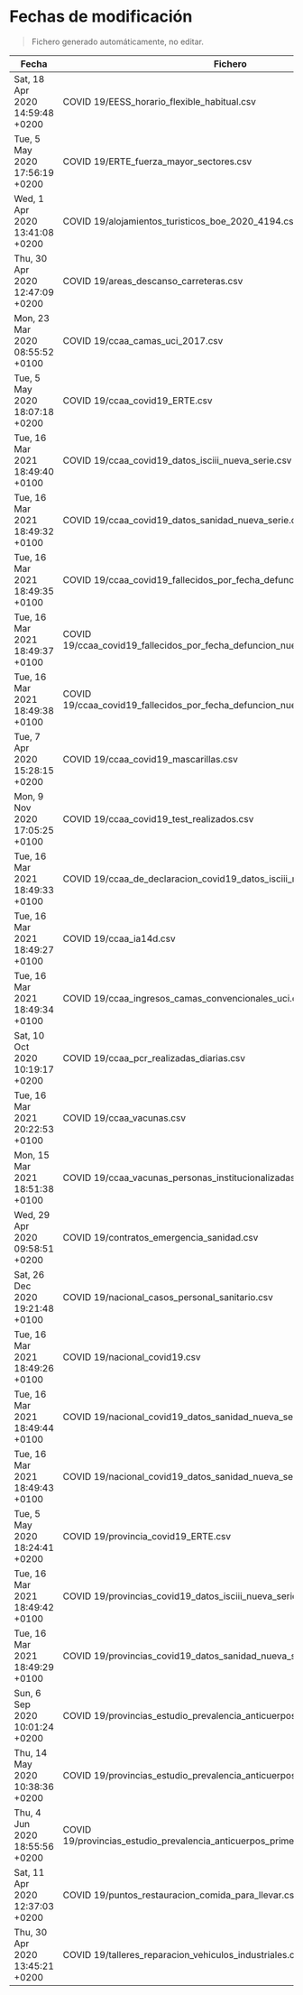 # Fechas de modificación

> Fichero generado automáticamente, no editar.

| Fecha                           | Fichero                  |
|---------------------------------|--------------------------|
| Sat, 18 Apr 2020 14:59:48 +0200  | COVID 19/EESS_horario_flexible_habitual.csv |
| Tue, 5 May 2020 17:56:19 +0200  | COVID 19/ERTE_fuerza_mayor_sectores.csv |
| Wed, 1 Apr 2020 13:41:08 +0200  | COVID 19/alojamientos_turisticos_boe_2020_4194.csv |
| Thu, 30 Apr 2020 12:47:09 +0200  | COVID 19/areas_descanso_carreteras.csv |
| Mon, 23 Mar 2020 08:55:52 +0100  | COVID 19/ccaa_camas_uci_2017.csv |
| Tue, 5 May 2020 18:07:18 +0200  | COVID 19/ccaa_covid19_ERTE.csv |
| Tue, 16 Mar 2021 18:49:40 +0100  | COVID 19/ccaa_covid19_datos_isciii_nueva_serie.csv |
| Tue, 16 Mar 2021 18:49:32 +0100  | COVID 19/ccaa_covid19_datos_sanidad_nueva_serie.csv |
| Tue, 16 Mar 2021 18:49:35 +0100  | COVID 19/ccaa_covid19_fallecidos_por_fecha_defuncion_nueva_serie.csv |
| Tue, 16 Mar 2021 18:49:37 +0100  | COVID 19/ccaa_covid19_fallecidos_por_fecha_defuncion_nueva_serie_long.csv |
| Tue, 16 Mar 2021 18:49:38 +0100  | COVID 19/ccaa_covid19_fallecidos_por_fecha_defuncion_nueva_serie_original.csv |
| Tue, 7 Apr 2020 15:28:15 +0200  | COVID 19/ccaa_covid19_mascarillas.csv |
| Mon, 9 Nov 2020 17:05:25 +0100  | COVID 19/ccaa_covid19_test_realizados.csv |
| Tue, 16 Mar 2021 18:49:33 +0100  | COVID 19/ccaa_de_declaracion_covid19_datos_isciii_nueva_serie.csv |
| Tue, 16 Mar 2021 18:49:27 +0100  | COVID 19/ccaa_ia14d.csv |
| Tue, 16 Mar 2021 18:49:34 +0100  | COVID 19/ccaa_ingresos_camas_convencionales_uci.csv |
| Sat, 10 Oct 2020 10:19:17 +0200  | COVID 19/ccaa_pcr_realizadas_diarias.csv |
| Tue, 16 Mar 2021 20:22:53 +0100  | COVID 19/ccaa_vacunas.csv |
| Mon, 15 Mar 2021 18:51:38 +0100  | COVID 19/ccaa_vacunas_personas_institucionalizadas.csv |
| Wed, 29 Apr 2020 09:58:51 +0200  | COVID 19/contratos_emergencia_sanidad.csv |
| Sat, 26 Dec 2020 19:21:48 +0100  | COVID 19/nacional_casos_personal_sanitario.csv |
| Tue, 16 Mar 2021 18:49:26 +0100  | COVID 19/nacional_covid19.csv |
| Tue, 16 Mar 2021 18:49:44 +0100  | COVID 19/nacional_covid19_datos_sanidad_nueva_serie.csv |
| Tue, 16 Mar 2021 18:49:43 +0100  | COVID 19/nacional_covid19_datos_sanidad_nueva_serie_grupos_edad.csv |
| Tue, 5 May 2020 18:24:41 +0200  | COVID 19/provincia_covid19_ERTE.csv |
| Tue, 16 Mar 2021 18:49:42 +0100  | COVID 19/provincias_covid19_datos_isciii_nueva_serie.csv |
| Tue, 16 Mar 2021 18:49:29 +0100  | COVID 19/provincias_covid19_datos_sanidad_nueva_serie.csv |
| Sun, 6 Sep 2020 10:01:24 +0200  | COVID 19/provincias_estudio_prevalencia_anticuerpos_final.csv |
| Thu, 14 May 2020 10:38:36 +0200  | COVID 19/provincias_estudio_prevalencia_anticuerpos_primera_ronda.csv |
| Thu, 4 Jun 2020 18:55:56 +0200  | COVID 19/provincias_estudio_prevalencia_anticuerpos_primera_y_segunda_ronda.csv |
| Sat, 11 Apr 2020 12:37:03 +0200  | COVID 19/puntos_restauracion_comida_para_llevar.csv |
| Thu, 30 Apr 2020 13:45:21 +0200  | COVID 19/talleres_reparacion_vehiculos_industriales.csv |
